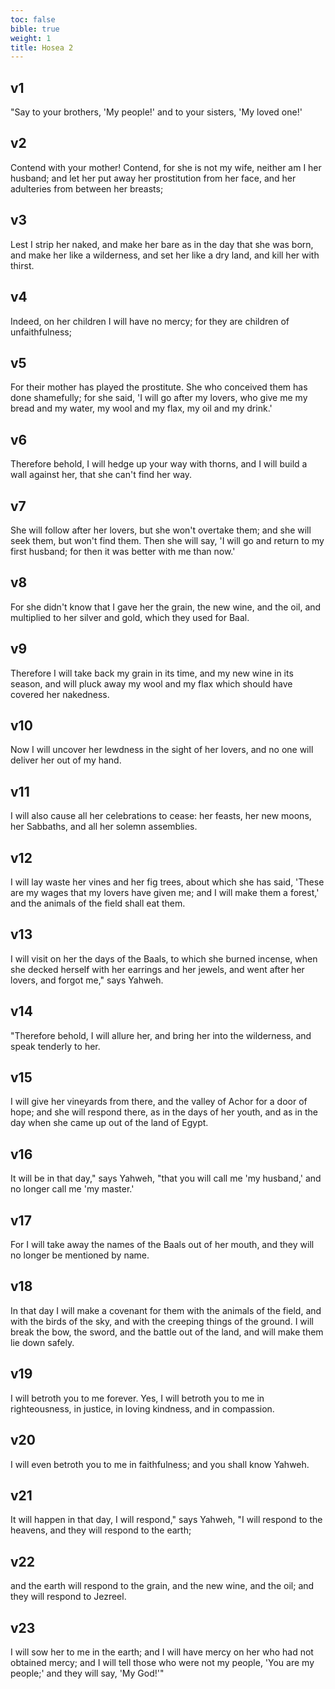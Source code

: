 ```yaml
---
toc: false
bible: true
weight: 1
title: Hosea 2
---
```




## v1 
"Say to your brothers, 'My people!' and to your sisters, 'My loved one!' 

## v2 
Contend with your mother! Contend, for she is not my wife, neither am I her husband; and let her put away her prostitution from her face, and her adulteries from between her breasts; 

## v3 
Lest I strip her naked, and make her bare as in the day that she was born, and make her like a wilderness, and set her like a dry land, and kill her with thirst. 

## v4 
Indeed, on her children I will have no mercy; for they are children of unfaithfulness; 

## v5 
For their mother has played the prostitute. She who conceived them has done shamefully; for she said, 'I will go after my lovers, who give me my bread and my water, my wool and my flax, my oil and my drink.' 

## v6 
Therefore behold, I will hedge up your way with thorns, and I will build a wall against her, that she can't find her way. 

## v7 
She will follow after her lovers, but she won't overtake them; and she will seek them, but won't find them. Then she will say, 'I will go and return to my first husband; for then it was better with me than now.' 

## v8 
For she didn't know that I gave her the grain, the new wine, and the oil, and multiplied to her silver and gold, which they used for Baal. 

## v9 
Therefore I will take back my grain in its time, and my new wine in its season, and will pluck away my wool and my flax which should have covered her nakedness. 

## v10 
Now I will uncover her lewdness in the sight of her lovers, and no one will deliver her out of my hand. 

## v11 
I will also cause all her celebrations to cease: her feasts, her new moons, her Sabbaths, and all her solemn assemblies. 

## v12 
I will lay waste her vines and her fig trees, about which she has said, 'These are my wages that my lovers have given me; and I will make them a forest,' and the animals of the field shall eat them. 

## v13 
I will visit on her the days of the Baals, to which she burned incense, when she decked herself with her earrings and her jewels, and went after her lovers, and forgot me," says Yahweh. 

## v14 
"Therefore behold, I will allure her, and bring her into the wilderness, and speak tenderly to her. 

## v15 
I will give her vineyards from there, and the valley of Achor for a door of hope; and she will respond there, as in the days of her youth, and as in the day when she came up out of the land of Egypt. 

## v16 
It will be in that day," says Yahweh, "that you will call me 'my husband,' and no longer call me 'my master.' 

## v17 
For I will take away the names of the Baals out of her mouth, and they will no longer be mentioned by name. 

## v18 
In that day I will make a covenant for them with the animals of the field, and with the birds of the sky, and with the creeping things of the ground. I will break the bow, the sword, and the battle out of the land, and will make them lie down safely. 

## v19 
I will betroth you to me forever. Yes, I will betroth you to me in righteousness, in justice, in loving kindness, and in compassion. 

## v20 
I will even betroth you to me in faithfulness; and you shall know Yahweh. 

## v21 
It will happen in that day, I will respond," says Yahweh, "I will respond to the heavens, and they will respond to the earth; 

## v22 
and the earth will respond to the grain, and the new wine, and the oil; and they will respond to Jezreel. 

## v23 
I will sow her to me in the earth; and I will have mercy on her who had not obtained mercy; and I will tell those who were not my people, 'You are my people;' and they will say, 'My God!'"
